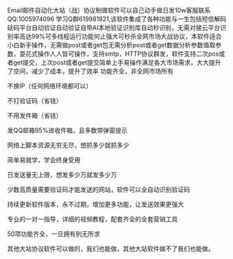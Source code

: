 Email邮件自动化大站（战）协议制做软件可以自己动手做日发10w客服联系QQ:1005974096 学习Q群619981921,该软件集成了各种功能与一生包括短信解码砝码平台自动验证自动验证自带AI本地验证识别库自动秒识别，无需对接云平台识别率高达99%可多线程运行功能何止强大可秒杀全网市场大战协议，本软件适合小白新手操作，无需做post或者get包无需分析post或者get数据分析参数值取参数，耍花式操作人人皆可操作，支持smtp，HTTP协议群发，软件支持二次pos或者get提交，上次post或者get提交简单上手易操作满足各大市场需求，大大提升了空间，减少了成本，提升了效率 功能齐全，非全网市场所有

不换IP（任何网络环境都可以）

不打验证码（省钱）

不用发件箱（省钱）

发QQ邮箱95%进收件箱，且多数带弹窗提示

网络上脚本资源无穷无尽，想抓多少就抓多少

简单易就学，学会终身受用

日发送量无上限，想发多少万就发多少万

少数高质量需要验证码才能发送的网站，软件可以全自动识别验证码

持续更新软件版本，永不过期，增加更多功能，让发送效果更强大

专业的一对一指导，详细的视频教程，配套齐全的全套营销工具

50项功能齐全，一旦拥有别无所求

其他大站协议软件可以做的，我们也能做，其他大站软件做不了我们也能做。





